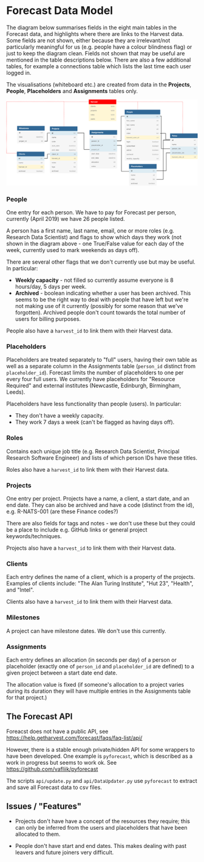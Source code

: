 # Forecast Data Model

The diagram below summarises fields in the eight main tables in the Forecast data,
and highlights where there are links to the Harvest data.
Some fields are not shown, either because they are irrelevant/not particularly
meaningful for us (e.g. people have a colour blindness flag) or just to keep
the diagram clean.
Fields not shown that may be useful are mentioned in the table descriptions below.
There are also a few additional tables, for example a connections table which
lists the last time each user logged in.

The visualisations (whiteboard etc.) are created from data in the **Projects**,
**People**, **Placeholders** and **Assignments** tables only.

![ForecastDataModel](forecast_data_model.png)


### People

One entry for each person. We have to pay for Forecast per person, currently
(April 2019) we have 26 people listed.

A person has a first name, last name, email, one or
more roles (e.g. Research Data Scientist) and flags to show which days they
work (not shown in the diagram above - one True/False value for each day of the
  week, currently used to mark weekends as days off).

There are several other flags that we don't currently use but may be useful.
In particular:
* **Weekly capacity** - not filled so currently assume everyone is 8 hours/day,
5 days per week.
* **Archived** - boolean indicating whether a user has been archived.
This seems to be the right way to deal with people that have left but we're not
making use of it currently (possibly for some reason that we've forgotten).
Archived people don't count towards the total number of users for billing purposes.

People also have a `harvest_id` to link them with their Harvest data.


### Placeholders

Placeholders are treated separately to "full" users, having their own table as
 well as a separate column in the Assignments table (`person_id` distinct from
 `placeholder_id`).
 Forecast limits the number of placeholders to one per every four full users.
 We currently have placeholders for "Resource Required" and
 external institutes (Newcastle, Edinburgh, Birmingham, Leeds).

 Placeholders have less functionality than people (users).
 In particular:
 * They don't have a weekly capacity.
 * They work 7 days a week (can't be flagged as having days off).


### Roles

 Contains each unique job title (e.g. Research Data Scientist,
   Principal Research Software Engineer) and lists of which person IDs
   have these titles.

 Roles also have a `harvest_id` to link them with their Harvest data.


### Projects

One entry per project.
Projects have a name, a client, a start date, and an end date.
They can also be archived and have a code (distinct from the id), e.g.
R-NATS-001 (are these Finance codes?)

There are also fields for tags and notes - we don't use these but they could be
a place to include e.g. GitHub links or general project keywords/techniques.

Projects also have a `harvest_id` to link them with their Harvest data.


### Clients

Each entry defines the name of a client, which is a property of the projects.
Examples of clients include: "The Alan Turing Institute", "Hut 23", "Health",
and "Intel".

Clients also have a `harvest_id` to link them with their Harvest data.


### Milestones

A project can have milestone dates. We don't use this currently.


### Assignments

Each entry defines an allocation (in seconds per day) of a person or placeholder
 (exactly one of `person_id` and `placeholder_id` are defined) to a given project
 between a start date end date.

The allocation value is fixed (if someone's allocation to a project varies during
its duration they will have multiple entries in the Assignments table for that
project.)


## The Forecast API

Foreacst does not have a public API, see https://help.getharvest.com/forecast/faqs/faq-list/api/

However, there is a stable enough private/hidden API for some wrappers to have
been developed.
One example is `pyforecast`, which is described as a work in progress
but seems to work ok. See https://github.com/vafliik/pyforecast

The scripts `api/update.py` and `api/DataUpdater.py` use `pyforecast` to extract
and save all Forecast data to csv files.


## Issues / "Features"

* Projects don't have have a concept of the resources they require; this can only
be inferred from the users and placeholders that have been allocated to them.

* People don't have start and end dates.
This makes dealing with past leavers and future joiners very difficult.
